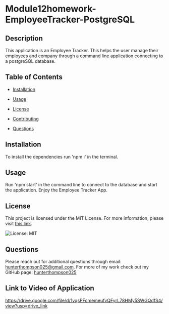 # Module12homework-EmployeeTracker-PostgreSQL

## Description

This application is an Employee Tracker. This helps the user manage their employees and company through a command line application connecting to a postgreSQL database. 

## Table of Contents

* [Installation](#installation)

* [Usage](#usage)

* [License](#license)

* [Contributing](#contributing)

* [Questions](#questions)

## Installation

To install the dependencies run 'npm i' in the terminal.

## Usage

Run 'npm start' in the command line to connect to the database and start the application. Enjoy the Employee Tracker App. 

## License

This project is licensed under the MIT License. For more information, please visit [this link](https://opensource.org/licenses/MIT).
  
![License: MIT](https://img.shields.io/badge/License-MIT-yellow.svg)

## Questions

Please reach out for additional questions through email: hunterthompson025@gmail.com. For more of my work check out my GitHub page: [hunterthompson025](https://github.com/hunterthompson025)

## Link to Video of Application
https://drive.google.com/file/d/1vqsPFcmemeufvQFyrL78HMy5SWGQdfS4/view?usp=drive_link
